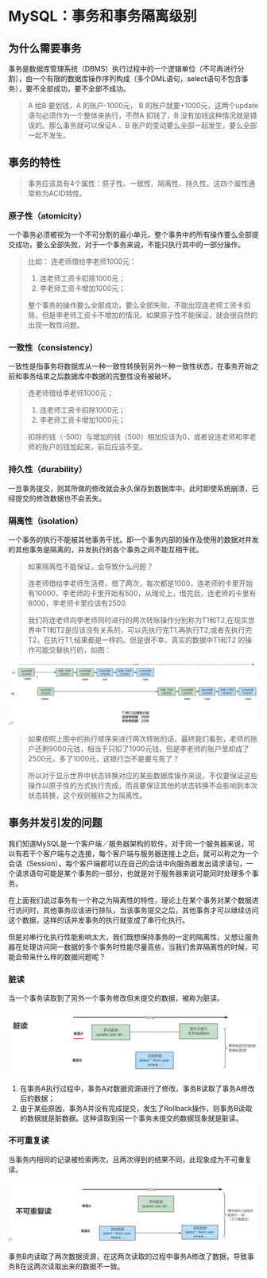 # MySQL：事务和事务隔离级别

## 为什么需要事务
事务是数据库管理系统（DBMS）执行过程中的一个逻辑单位（不可再进行分割），由一个有限的数据库操作序列构成（多个DML语句，select语句不包含事务），要不全部成功，要不全部不成功。

> A 给B 要划钱，A 的账户-1000元， B 的账户就要+1000元，这两个update 语句必须作为一个整体来执行，不然A 扣钱了，B 没有加钱这种情况就是错误的。那么事务就可以保证A 、B 账户的变动要么全部一起发生，要么全部一起不发生。

## 事务的特性
>事务应该具有4个属性：原子性、一致性、隔离性、持久性。这四个属性通常称为ACID特性。

### 原子性（atomicity）
一个事务必须被视为一个不可分割的最小单元，整个事务中的所有操作要么全部提交成功，要么全部失败，对于一个事务来说，不能只执行其中的一部分操作。

> 比如：
>   连老师借给李老师1000元：
>    1. 连老师工资卡扣除1000元；
>    2. 李老师工资卡增加1000元；
>
>  整个事务的操作要么全部成功，要么全部失败，不能出现连老师工资卡扣除，但是李老师工资卡不增加的情况。如果原子性不能保证，就会很自然的出现一致性问题。

### 一致性（consistency）
一致性是指事务将数据库从一种一致性转换到另外一种一致性状态，在事务开始之前和事务结束之后数据库中数据的完整性没有被破坏。

> 连老师借给李老师1000元；
>  1. 连老师工资卡扣除1000元；
>  2. 李老师工资卡增加1000元；
>
>  扣除的钱（-500）与增加的钱（500）相加应该为0，或者说连老师和李老师的账户的钱加起来，前后应该不变。

### 持久性（durability）
一旦事务提交，则其所做的修改就会永久保存到数据库中。此时即使系统崩溃，已经提交的修改数据也不会丢失。

### 隔离性（isolation）
一个事务的执行不能被其他事务干扰。即一个事务内部的操作及使用的数据对并发的其他事务是隔离的，并发执行的各个事务之间不能互相干扰。

> 如果隔离性不能保证，会导致什么问题？
> 
>  连老师借给李老师生活费，借了两次，每次都是1000，连老师的卡里开始有10000，李老师的卡里开始有500，从理论上，借完后，连老师的卡里有8000，李老师卡里应该有2500.
>
>  我们将连老师向李老师同时进行的两次转账操作分别称为T1和T2,在现实世界中T1和T2是应该没有关系的，可以先执行完T1,再执行T2,或者先执行完T2，在执行T1,结果都是一样的。但是很不幸，真实的数据中T1和T2
的操作可能交替执行的，如图：

  ![MySQL：隔离性](./pics/MySQL：隔离性.png)

> 如果按照上图中的执行顺序来进行两次转账的话，最终我们看到，老师的账户还剩9000元钱，相当于只扣了1000元钱，但是李老师的账户里却成了2500元，多了1000元，这银行岂不是要亏死了？
>
> 所以对于显示世界中状态转换对应的某些数据库操作来说，不仅要保证这些操作以原子性的方式执行完成，而且要保证其他的状态转换不会影响到本次状态转换，这个规则被称之为隔离性。

## 事务并发引发的问题
我们知道MySQL是一个客户端／服务器架构的软件，对于同一个服务器来说，可以有若干个客户端与之连接，每个客户端与服务器连接上之后，就可以称之为一个会话（Session）。每个客户端都可以在自己的会话中向服务器发出请求语句，一个请求语句可能是某个事务的一部分，也就是对于服务器来说可能同时处理多个事务。

在上面我们说过事务有一个称之为隔离性的特性，理论上在某个事务对某个数据进行访问时，其他事务应该进行排队，当该事务提交之后，其他事务才可以继续访问这个数据，这样的话并发事务的执行就变成了串行化执行。

但是对串行化执行性能影响太大，我们既想保持事务的一定的隔离性，又想让服务器在处理访问同一数据的多个事务时性能尽量高些，当我们舍弃隔离性的时候，可能会带来什么样的数据问题呢？

### 脏读
当一个事务读取到了另外一个事务修改但未提交的数据，被称为脏读。

  ![MySQL：脏读](./pics/MySQL：脏读.png)

1. 在事务A执行过程中，事务A对数据资源进行了修改，事务B读取了事务A修改后的数据；
2. 由于某些原因，事务A并没有完成提交，发生了Rollback操作，则事务B读取的数据就是脏数据。这种读取到另一个事务未提交的数据现象就是脏读。

### 不可重复读
当事务内相同的记录被检索两次，且两次得到的结果不同，此现象成为不可重复读。

  ![MySQL：不可重复读](./pics/MySQL：不可重复读.png)

事务B内读取了两次数据资源，在这两次读取的过程中事务A修改了数据，导致事务B在这两次读取出来的数据不一致。
